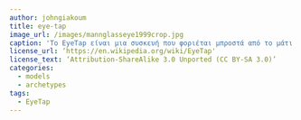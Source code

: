 ```yaml
---
author: johngiakoum
title: eye-tap
image_url: /images/mannglasseye1999crop.jpg
caption: 'Το EyeTap είναι μια συσκευή που φοριέται μπροστά από το μάτι και λειτουργεί ως φωτογραφική μηχανή για την καταγραφή της σκηνής που είναι διαθέσιμη στο μάτι, καθώς και ως οθόνη για την επικάλυψη εικόνων που παράγονται από υπολογιστή στην αρχική σκηνή. Ανακαλύφθηκε από τον εφευρέτη Steve Mann. Σε μια καθημερινή βάση, μερικές από τις πρώτες χρήσεις του Steve Mann για την τεχνολογία ήταν να χρησιμοποιηθεί για να γνωρίζει  τα ονόματα των ανθρώπων και των τόπων, τις λίστες υποχρεώσεων του καθώς καθημερινές δραστηριότητες του.'
license_url: ‘https://en.wikipedia.org/wiki/EyeTap'
license_text: ‘Attribution-ShareAlike 3.0 Unported (CC BY-SA 3.0)’ 
categories:
  - models
  - archetypes
tags:
  - EyeTap
---
```

